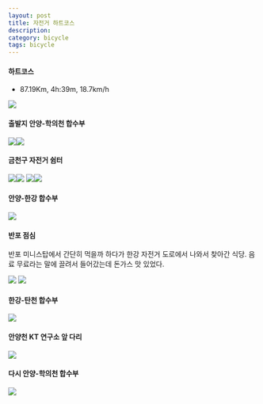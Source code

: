 ```yaml
---
layout: post
title: 자전거 하트코스
description: 
category: bicycle
tags: bicycle
---
```


#### 하트코스 

- 87.19Km, 4h:39m, 18.7km/h

![](/images/140517/bike-heart-course.jpg)

#### 출발지 안양-학의천 합수부

![](/images/140517/IMG_4449.JPG)![](/images/140517/IMG_4451.JPG)

#### 금천구 자전거 쉼터

![](/images/140517/IMG_4453.JPG)![](/images/140517/IMG_4454.JPG)
![](/images/140517/IMG_4455.JPG)![](/images/140517/IMG_4456.JPG)

#### 안양-한강 합수부

![](/images/140517/IMG_4458.JPG)

#### 반포 점심

반포 미니스탑에서 간단히 먹을까 하다가 한강 자전거 도로에서 나와서 찾아간 식당.
음료 무료라는 말에 끌려서 들어갔는데 돈가스 맛 있었다. 

![](/images/140517/IMG_4461.JPG)
![](/images/140517/IMG_4465.JPG)

#### 한강-탄천 합수부

![](/images/140517/IMG_4467.JPG)

#### 안양천 KT 연구소 앞 다리 

![](/images/140517/IMG_4469.JPG)

#### 다시 안양-학의천 합수부
![](/images/140517/IMG_4471.JPG)
